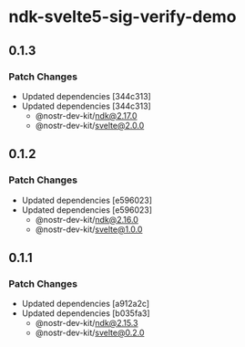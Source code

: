 # ndk-svelte5-sig-verify-demo

## 0.1.3

### Patch Changes

- Updated dependencies [344c313]
- Updated dependencies [344c313]
    - @nostr-dev-kit/ndk@2.17.0
    - @nostr-dev-kit/svelte@2.0.0

## 0.1.2

### Patch Changes

- Updated dependencies [e596023]
- Updated dependencies [e596023]
    - @nostr-dev-kit/ndk@2.16.0
    - @nostr-dev-kit/svelte@1.0.0

## 0.1.1

### Patch Changes

- Updated dependencies [a912a2c]
- Updated dependencies [b035fa3]
    - @nostr-dev-kit/ndk@2.15.3
    - @nostr-dev-kit/svelte@0.2.0
